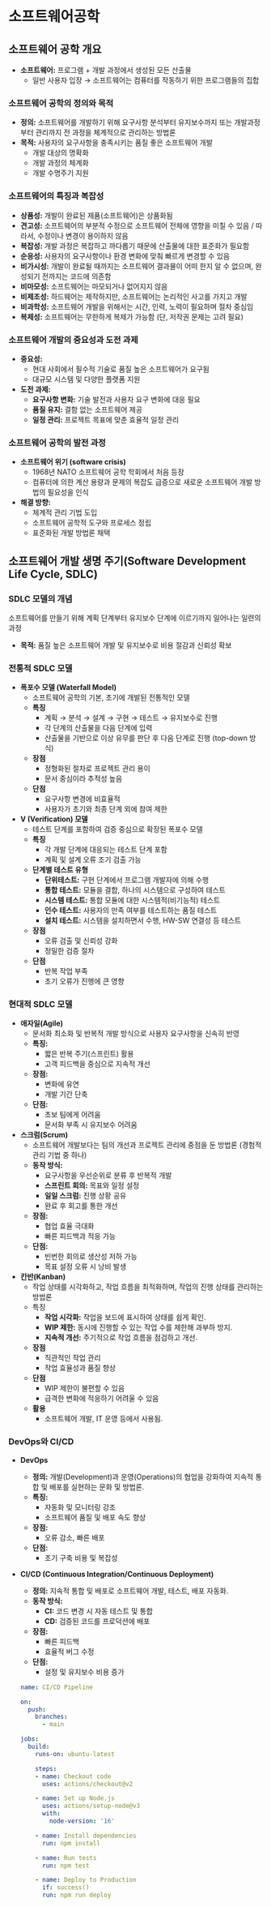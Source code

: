 # 소프트웨어공학

## 소프트웨어 공학 개요

- **소프트웨어:** 프로그램 + 개발 과정에서 생성된 모든 산출물
    - 일반 사용자 입장 → 소프트웨어는 컴퓨터를 작동하기 위한 프로그램들의 집합

### 소프트웨어 공학의 정의와 목적

- **정의:** 소프트웨어를 개발하기 위해 요구사항 분석부터 유지보수까지 또는 개발과정부터 관리까지 전 과정을 체계적으로 관리하는 방법론
- **목적:** 사용자의 요구사항을 충족시키는 품질 좋은 소프트웨어 개발
    - 개발 대상의 명확화
    - 개발 과정의 체계화
    - 개발 수명주기 지원

### 소프트웨어의 특징과 복잡성

- **상품성:** 개발이 완료된 제품(소프트웨어)은 상품화됨
- **견고성:** 소프트웨어의 부분적 수정으로 소프트웨어 전체에 영향을 미칠 수 있음 / 따라서, 수정이나 변경이 용이하지 않음
- **복잡성:** 개발 과정은 복잡하고 까다롭기 때문에 산출물에 대한 표준화가 필요함
- **순응성:** 사용자의 요구사항이나 환경 변화에 맞춰 빠르게 변경할 수 있음
- **비가시성:** 개발이 완료될 때까지는 소프트웨어 결과물이 어떠 한지 알 수 없으며, 완성되기 전까지는 코드에 의존함
- **비마모성:** 소프트웨어는 마모되거나 없어지지 않음
- **비제조성:** 하드웨어는 제작하지만, 소프트웨어는 논리적인 사고를 가지고 개발
- **비과학성:** 소프트웨어 개발을 위해서는 시간, 인력, 노력이 필요하며 절차 중심임
- **복제성:** 소프트웨어는 무한하게 복제가 가능함 (단, 저작권 문제는 고려 필요)

### 소프트웨어 개발의 중요성과 도전 과제

- **중요성:**
    - 현대 사회에서 필수적 기술로 품질 높은 소프트웨어가 요구됨
    - 대규모 시스템 및 다양한 플랫폼 지원
- **도전 과제:**
    - **요구사항 변화:** 기술 발전과 사용자 요구 변화에 대응 필요
    - **품질 유지:** 결함 없는 소프트웨어 제공
    - **일정 관리:** 프로젝트 목표에 맞춘 효율적 일정 관리

### 소프트웨어 공학의 발전 과정

- **소프트웨어 위기 (software crisis)**
    - 1968년 NATO 소프트웨어 공학 학회에서 처음 등장
    - 컴퓨터에 의한 계산 용량과 문제의 복잡도 급증으로 새로운 소프트웨어 개발 방법의 필요성을 인식
- **해결 방향:**
    - 체계적 관리 기법 도입
    - 소프트웨어 공학적 도구와 프로세스 정립
    - 표준화된 개발 방법론 채택

## 소프트웨어 개발 생명 주기(Software Development Life Cycle, SDLC)

### SDLC 모델의 개념

소프트웨어를 만들기 위해 계획 단계부터 유지보수 단계에 이르기까지 일어나는 일련의 과정

- **목적:** 품질 높은 소프트웨어 개발 및 유지보수로 비용 절감과 신뢰성 확보

### 전통적 SDLC 모델

- **폭포수 모델 (Waterfall Model)**
    - 소프트웨어 공학의 기본, 초기에 개발된 전통적인 모델
    - **특징**
        - 계획 → 분석 → 설계 → 구현 → 테스트 → 유지보수로 진행
        - 각 단계의 산출물을 다음 단계에 입력
        - 산출물을 기반으로 이상 유무를 판단 후 다음 단계로 진행 (top-down 방식)
    - **장점**
        - 정형화된 절차로 프로젝트 관리 용이
        - 문서 중심이라 추적성 높음
    - **단점**
        - 요구사항 변경에 비효율적
        - 사용자가 초기와 최종 단계 외에 참여 제한
- **V (Verification) 모델**
    - 테스트 단계를 포함하여 검증 중심으로 확장된 폭포수 모델
    - **특징**
        - 각 개발 단계에 대응되는 테스트 단계 포함
        - 계획 및 설계 오류 조기 검출 가능
    - **단계별 테스트 유형**
        - **단위테스트:** 구현 단계에서 프로그램 개발자에 의해 수행
        - **통합 테스트:** 모듈을 결합, 하나의 시스템으로 구성하여 테스트
        - **시스템 테스트:** 통합 모듈에 대한 시스템적(비기능적) 테스트
        - **인수 테스트:** 사용자의 만족 여부를 테스트하는 품질 테스트
        - **설치 테스트:** 시스템을 설치하면서 수행, HW-SW 연결성 등 테스트
    - **장점**
        - 오류 검출 및 신뢰성 강화
        - 정밀한 검증 절차
    - **단점**
        - 반복 작업 부족
        - 초기 오류가 진행에 큰 영향

### 현대적 SDLC 모델

- **애자일(Agile)**
    - 문서화 최소화 및 반복적 개발 방식으로 사용자 요구사항을 신속히 반영
    - **특징:**
        - 짧은 반복 주기(스프린트) 활용
        - 고객 피드백을 중심으로 지속적 개선
    - **장점:**
        - 변화에 유연
        - 개발 기간 단축
    - **단점:**
        - 초보 팀에게 어려움
        - 문서화 부족 시 유지보수 어려움
- **스크럼(Scrum)**
    - 소프트웨어 개발보다는 팀의 개선과 프로젝트 관리에 중점을 둔 방법론 (경험적 관리 기법 중 하나)
    - **동작 방식:**
        - 요구사항을 우선순위로 분류 후 반복적 개발
        - **스프린트 회의:** 목표와 일정 설정
        - **일일 스크럼:** 진행 상황 공유
        - 완료 후 회고를 통한 개선
    - **장점:**
        - 협업 효율 극대화
        - 빠른 피드백과 적응 가능
    - **단점:**
        - 빈번한 회의로 생산성 저하 가능
        - 목표 설정 오류 시 낭비 발생
- **칸반(Kanban)**
    - 작업 상태를 시각화하고, 작업 흐름을 최적화하며, 작업의 진행 상태를 관리하는 방법론
    - 특징
        - **작업 시각화:** 작업을 보드에 표시하여 상태를 쉽게 확인.
        - **WIP 제한:** 동시에 진행할 수 있는 작업 수를 제한해 과부하 방지.
        - **지속적 개선:** 주기적으로 작업 흐름을 점검하고 개선.
    - **장점**
        - 직관적인 작업 관리
        - 작업 효율성과 품질 향상
    - **단점**
        - WIP 제한이 불편할 수 있음
        - 급격한 변화에 적응하기 어려울 수 있음
    - **활용**
        - 소프트웨어 개발, IT 운영 등에서 사용됨.

### DevOps와 CI/CD

- **DevOps**
    - **정의:** 개발(Development)과 운영(Operations)의 협업을 강화하여 지속적 통합 및 배포를 실현하는 문화 및 방법론.
    - **특징:**
        - 자동화 및 모니터링 강조
        - 소프트웨어 품질 및 배포 속도 향상
    - **장점:**
        - 오류 감소, 빠른 배포
    - **단점:**
        - 초기 구축 비용 및 복잡성
- **CI/CD (Continuous Integration/Continuous Deployment)**
    - **정의:** 지속적 통합 및 배포로 소프트웨어 개발, 테스트, 배포 자동화.
    - **동작 방식:**
        - **CI:** 코드 변경 시 자동 테스트 및 통합
        - **CD:** 검증된 코드를 프로덕션에 배포
    - **장점:**
        - 빠른 피드백
        - 효율적 버그 수정
    - **단점:**
        - 설정 및 유지보수 비용 증가
    
    ```yaml
    name: CI/CD Pipeline
    
    on:
      push:
        branches:
          - main
    
    jobs:
      build:
        runs-on: ubuntu-latest
    
        steps:
        - name: Checkout code
          uses: actions/checkout@v2
    
        - name: Set up Node.js
          uses: actions/setup-node@v3
          with:
            node-version: '16'
    
        - name: Install dependencies
          run: npm install
    
        - name: Run tests
          run: npm test
    
        - name: Deploy to Production
          if: success()
          run: npm run deploy
    ```
